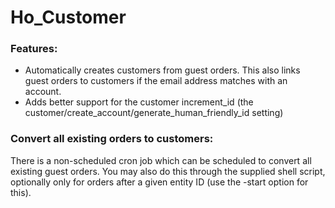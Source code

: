 # Ho_Customer

### Features:
- Automatically creates customers from guest orders. This also links guest orders to customers if the email address matches with an account.
- Adds better support for the customer increment_id (the customer/create_account/generate_human_friendly_id setting)

### Convert all existing orders to customers:
There is a non-scheduled cron job which can be scheduled to convert all existing guest orders. You may also do this
through the supplied shell script, optionally only for orders after a given entity ID (use the -start option for this).
